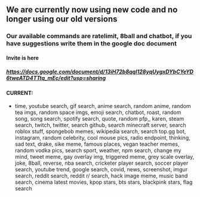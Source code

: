 ## We are currently now using new code and no longer using our old versions

### Our available commands are ratelimit,   8ball and chatbot, if you have suggestions write them in the google doc document

#### Invite is here

##### https://docs.google.com/document/d/13iH72b8qql128yqUygxDYbCYeYD6tweATD4TTtq_mEc/edit?usp=sharing

#### CURRENT:
- time, youtube search, gif search, anime search, random anime, random tea imgs, random space imgs, emoji search, chatbot, roast, random song, song search, spotify search,  quote, random pfp,, karen, steam search, twitch, twitter, search github, search minecraft server, search roblox stuff, spongebob memes, wikipedia search, search top.gg bot, instagram, random celebrity, cool mouse pics, radio endpoint, thinking, sad text, drake, sike meme, famous places, vegan teacher memes, random vodka pics, search sport, weather, npm search, change my mind, tweet meme, gay overlay img, triggered meme, grey scale overlay, joke, 8ball, reverse, nba search, cricketer player search, soccer player search, youtube trend, google search, covid, news, screenshot, imgur search, reddit search, reddit r/ search, hack image meme, music band search, cinema latest movies, kpop stars, bts stars, blackpink stars, flag search